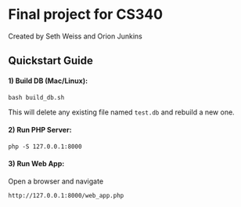 # Final project for CS340

Created by Seth Weiss and Orion Junkins

## Quickstart Guide
#### 1) Build DB (Mac/Linux):

```
bash build_db.sh
```

This will delete any existing file named `test.db` and rebuild a new one.

#### 2) Run PHP Server:
```
php -S 127.0.0.1:8000
```

#### 3) Run Web App:
Open a browser and navigate
```
http://127.0.0.1:8000/web_app.php
```